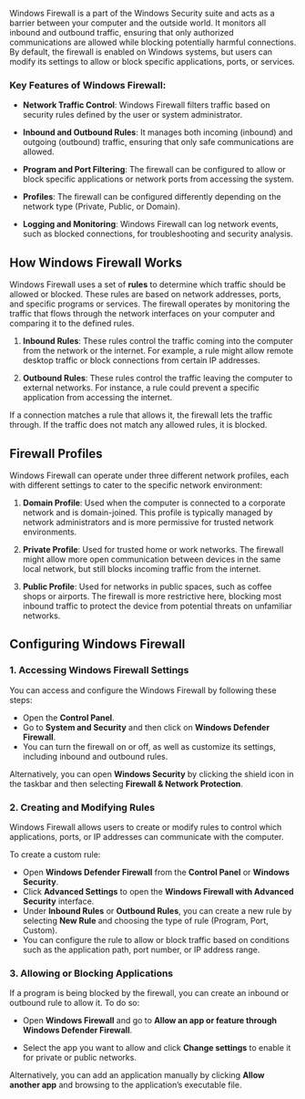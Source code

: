 Windows Firewall is a part of the Windows Security suite and acts as a barrier between your computer and the outside world. It monitors all inbound and outbound traffic, ensuring that only authorized communications are allowed while blocking potentially harmful connections. By default, the firewall is enabled on Windows systems, but users can modify its settings to allow or block specific applications, ports, or services.

### Key Features of Windows Firewall:

- **Network Traffic Control**: Windows Firewall filters traffic based on security rules defined by the user or system administrator.

- **Inbound and Outbound Rules**: It manages both incoming (inbound) and outgoing (outbound) traffic, ensuring that only safe communications are allowed.

- **Program and Port Filtering**: The firewall can be configured to allow or block specific applications or network ports from accessing the system.

- **Profiles**: The firewall can be configured differently depending on the network type (Private, Public, or Domain).

- **Logging and Monitoring**: Windows Firewall can log network events, such as blocked connections, for troubleshooting and security analysis.

## How Windows Firewall Works

Windows Firewall uses a set of **rules** to determine which traffic should be allowed or blocked. These rules are based on network addresses, ports, and specific programs or services. The firewall operates by monitoring the traffic that flows through the network interfaces on your computer and comparing it to the defined rules.

1. **Inbound Rules**: These rules control the traffic coming into the computer from the network or the internet. For example, a rule might allow remote desktop traffic or block connections from certain IP addresses.

2. **Outbound Rules**: These rules control the traffic leaving the computer to external networks. For instance, a rule could prevent a specific application from accessing the internet.

If a connection matches a rule that allows it, the firewall lets the traffic through. If the traffic does not match any allowed rules, it is blocked.

## Firewall Profiles

Windows Firewall can operate under three different network profiles, each with different settings to cater to the specific network environment:

1. **Domain Profile**: Used when the computer is connected to a corporate network and is domain-joined. This profile is typically managed by network administrators and is more permissive for trusted network environments.

2. **Private Profile**: Used for trusted home or work networks. The firewall might allow more open communication between devices in the same local network, but still blocks incoming traffic from the internet.

3. **Public Profile**: Used for networks in public spaces, such as coffee shops or airports. The firewall is more restrictive here, blocking most inbound traffic to protect the device from potential threats on unfamiliar networks.

## Configuring Windows Firewall

### 1. **Accessing Windows Firewall Settings**

You can access and configure the Windows Firewall by following these steps:

- Open the **Control Panel**.
- Go to **System and Security** and then click on **Windows Defender Firewall**.
- You can turn the firewall on or off, as well as customize its settings, including inbound and outbound rules.

Alternatively, you can open **Windows Security** by clicking the shield icon in the taskbar and then selecting **Firewall & Network Protection**.

### 2. **Creating and Modifying Rules**

Windows Firewall allows users to create or modify rules to control which applications, ports, or IP addresses can communicate with the computer.

To create a custom rule:

- Open **Windows Defender Firewall** from the **Control Panel** or **Windows Security**.
- Click **Advanced Settings** to open the **Windows Firewall with Advanced Security** interface.
- Under **Inbound Rules** or **Outbound Rules**, you can create a new rule by selecting **New Rule** and choosing the type of rule (Program, Port, Custom).
- You can configure the rule to allow or block traffic based on conditions such as the application path, port number, or IP address range.

### 3. **Allowing or Blocking Applications**

If a program is being blocked by the firewall, you can create an inbound or outbound rule to allow it. To do so:

- Open **Windows Firewall** and go to **Allow an app or feature through Windows Defender Firewall**.

- Select the app you want to allow and click **Change settings** to enable it for private or public networks.

Alternatively, you can add an application manually by clicking **Allow another app** and browsing to the application’s executable file.
